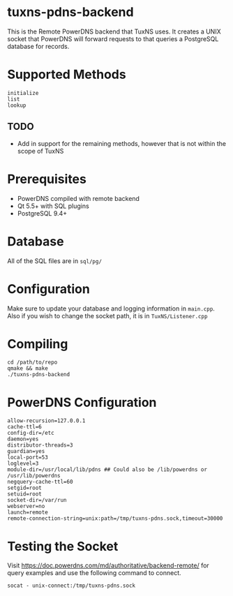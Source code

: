# tuxns-pdns-backend
This is the Remote PowerDNS backend that TuxNS uses.  It creates a UNIX socket that PowerDNS will forward requests to that queries a PostgreSQL database for records.

# Supported Methods
```
initialize
list
lookup
```

## TODO
- Add in support for the remaining methods, however that is not within the scope of TuxNS

# Prerequisites
- PowerDNS compiled with remote backend
- Qt 5.5+ with SQL plugins
- PostgreSQL 9.4+

# Database
All of the SQL files are in ```sql/pg/```

# Configuration
Make sure to update your database and logging information in ```main.cpp```.  Also if you wish to change the socket path, it is in ```TuxNS/Listener.cpp```

# Compiling
```
cd /path/to/repo
qmake && make
./tuxns-pdns-backend
```

# PowerDNS Configuration
```
allow-recursion=127.0.0.1
cache-ttl=6
config-dir=/etc
daemon=yes
distributor-threads=3
guardian=yes
local-port=53
loglevel=3
module-dir=/usr/local/lib/pdns ## Could also be /lib/powerdns or /usr/lib/powerdns
negquery-cache-ttl=60
setgid=root
setuid=root
socket-dir=/var/run
webserver=no
launch=remote
remote-connection-string=unix:path=/tmp/tuxns-pdns.sock,timeout=30000
```

# Testing the Socket
Visit https://doc.powerdns.com/md/authoritative/backend-remote/ for query examples and use the following command to connect.
```
socat - unix-connect:/tmp/tuxns-pdns.sock
```
